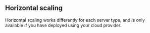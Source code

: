 <!-- usedin: [ _legacy_docker/stack-management/scaling-v1.md, _maestro/stack-management/scaling-v1.md, _node/stack-management/scaling-v1.md, _rails/stack-management/scaling-v1.md] -->


## Horizontal scaling

Horizontal scaling works differently for each server type, and is only available if you have deployed using your cloud provider.

